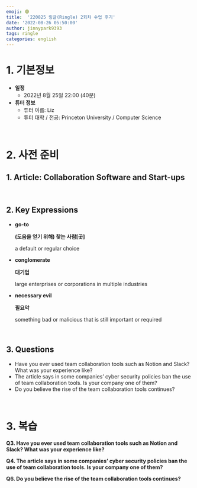 ```yaml
---
emoji: 🟣
title:  '220825 링글(Ringle) 2회차 수업 후기'
date: '2022-08-26 05:50:00'
author: jinnypark9393
tags: ringle
categories: english
---
```


# 1. 기본정보

- **일정**
    - 2022년 8월 25일 22:00 (40분)
- **튜터 정보**
    - 튜터 이름: Liz
    - 튜터 대학 / 전공: Princeton University / Computer Science

<br/>

# 2. 사전 준비

## 1. Article:  Collaboration Software and Start-ups

<br/>

## 2. Key Expressions

- **go-to**
    
    **(도움을 얻기 위해) 찾는 사람[곳]**
    
    a default or regular choice
    
- **conglomerate**
    
    **대기업**
    
    large enterprises or corporations in multiple industries
    
- **necessary evil**
    
    **필요악**
    
    something bad or malicious that is still important or required
    
<br/>

## 3. Questions

- Have you ever used team collaboration tools such as Notion and Slack? What was your experience like?
- The article says in some companies’ cyber security policies ban the use of team collaboration tools. Is your company one of them?
- Do you believe the rise of the team collaboration tools continues?

<br/>

# 3. 복습

**Q3. Have you ever used team collaboration tools such as Notion and Slack? What was your experience like?**

**Q4. The article says in some companies’ cyber security policies ban the use of team collaboration tools. Is your company one of them?**

**Q6. Do you believe the rise of the team collaboration tools continues?**

<br/>